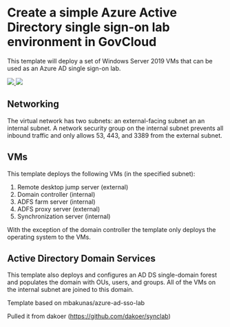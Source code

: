 # Create a simple Azure Active Directory single sign-on lab environment in GovCloud


This template will deploy a set of Windows Server 2019 VMs that can be used as an Azure AD single sign-on lab.


<a href="https://portal.azure.us/#create/Microsoft.Template/uri/https%3A%2F%2Fraw.githubusercontent.com%2FDAChappy%2FTesting%2Fmaster%2Fazuredeploy.json" target="_blank">
  <img src="https://aka.ms/deploytoazurebutton"/>
</a>
<a href="http://armviz.io/#/?load=https%3a%2f%2fraw.githubusercontent.com%2fdakoer%2fsynclab%2fmaster%2fazuredeploy.json" target="_blank">
  <img src="http://armviz.io/visualizebutton.png"/>
</a>

## Networking

The virtual network has two subnets:  an external-facing subnet an an internal subnet.  A network security group on the internal subnet prevents all inbound traffic and only allows 53, 443, and 3389 from the external subnet.

## VMs

This template deploys the following VMs (in the specified subnet):
<ol>
<li>Remote desktop jump server (external)</li>
<li>Domain controller (internal)</li>
<li>ADFS farm server (internal)</li>
<li>ADFS proxy server (external)</li>
<li>Synchronization server (internal)</li>
</ol>

With the exception of the domain controller the template only deploys the operating system to the VMs.

## Active Directory Domain Services

This template also deploys and configures an AD DS single-domain forest and populates the domain with OUs, users, and groups.  All of the VMs on the internal subnet are joined to this domain.

Template based on mbakunas/azure-ad-sso-lab

Pulled it from dakoer (https://github.com/dakoer/synclab)
